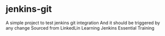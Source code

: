 # jenkins-git

A simple project to test jenkins git integration
And it should be triggered by any change
Sourced from LinkedLin Learning Jenkins Essential Training
